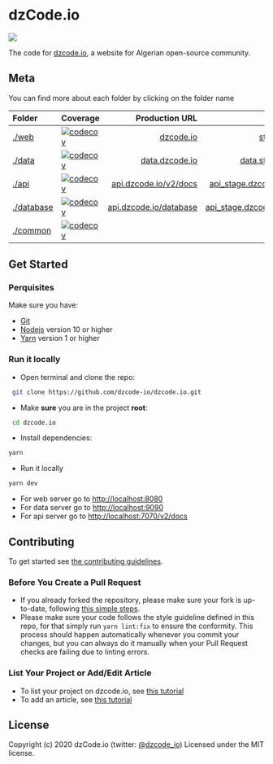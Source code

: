 # dzCode.io

[<img src="http://img.shields.io/badge/Join%20us%20on%20Slack-@dzCode.io-yellow.svg?logo=slack">](https://join.slack.com/t/dzcode/shared_invite/zt-ek9kscb7-m8z_~cBjX79l~uchuABPFQ)

The code for [dzcode.io](https://dzcode.io), a website for Algerian open-source community.

## Meta

You can find more about each folder by clicking on the folder name

| Folder                   | Coverage                                                                                                                         |                                           Production URL |                                                          Staging URL |                                               Local URL |
| :----------------------- | :------------------------------------------------------------------------------------------------------------------------------- | -------------------------------------------------------: | -------------------------------------------------------------------: | ------------------------------------------------------: |
| [./web](./web)           | [![codecov](https://codecov.io/gh/dzcode-io/dzcode.io/graph/badge.svg?flag=web)](https://codecov.io/gh/dzcode-io/dzcode.io)      |                           [dzcode.io](https://dzcode.io) |                           [stage.dzcode.io](https://stage.dzcode.io) |                 [localhost:8080](http://localhost:8080) |
| [./data](./data)         | [![codecov](https://codecov.io/gh/dzcode-io/dzcode.io/graph/badge.svg?flag=data)](https://codecov.io/gh/dzcode-io/dzcode.io)     |                 [data.dzcode.io](https://data.dzcode.io) |                 [data.stage.dzcode.io](https://data.stage.dzcode.io) |                 [localhost:9090](http://localhost:9090) |
| [./api](./api)           | [![codecov](https://codecov.io/gh/dzcode-io/dzcode.io/graph/badge.svg?flag=api)](https://codecov.io/gh/dzcode-io/dzcode.io)      |   [api.dzcode.io/v2/docs](https://api.dzcode.io/v2/docs) |   [api_stage.dzcode.io/v2/docs](https://api_stage.dzcode.io/v2/docs) | [localhost:7070/v2/docs](http://localhost:7070/v2/docs) |
| [./database](./database) | [![codecov](https://codecov.io/gh/dzcode-io/dzcode.io/graph/badge.svg?flag=database)](https://codecov.io/gh/dzcode-io/dzcode.io) | [api.dzcode.io/database](https://api.dzcode.io/database) | [api_stage.dzcode.io/database](https://api_stage.dzcode.io/database) |                                                         |
| [./common](./common)     | [![codecov](https://codecov.io/gh/dzcode-io/dzcode.io/graph/badge.svg?flag=common)](https://codecov.io/gh/dzcode-io/dzcode.io)   |                                                          |                                                                      |                                                         |

## Get Started

### Perquisites

Make sure you have:

- [Git](https://git-scm.com/)
- [Nodejs](https://nodejs.org/) version 10 or higher
- [Yarn](https://yarnpkg.com/) version 1 or higher

### Run it locally

- Open terminal and clone the repo:

```sh
 git clone https://github.com/dzcode-io/dzcode.io.git
```

- Make **sure** you are in the project **root**:

```sh
 cd dzcode.io
```

- Install dependencies:

```sh
yarn
```

- Run it locally

```sh
yarn dev
```

- For web server go to <http://localhost:8080>
- For data server go to <http://localhost:9090>
- For api server go to <http://localhost:7070/v2/docs>

## Contributing

To get started see [the contributing guidelines](https://github.com/dzcode-io/dzcode.io/blob/master/.github/CONTRIBUTING.md).

### Before You Create a Pull Request

- If you already forked the repository, please make sure your fork is up-to-date, following [this simple steps](https://www.dzcode.io/Learn/Git_Basics/Syncing_An_Old_Forked_Repository_With_Upstream).
- Please make sure your code follows the style guideline defined in this repo, for that simply run `yarn lint:fix` to ensure the conformity. This process should happen automatically whenever you commit your changes, but you can always do it manually when your Pull Request checks are failing due to linting errors.

### List Your Project or Add/Edit Article

- To list your project on dzcode.io, see [this tutorial](https://dzcode.io/Learn/About_dzcode_io/Add_Your_Project_To_dzcode_io)
- To add an article, see [this tutorial](https://dzcode.io/Learn/About_dzcode_io/Add_Your_Article_To_dzcode_io)

## License

Copyright (c) 2020 dzCode.io (twitter: [@dzcode_io](https://twitter.com/dzcode_io)) Licensed under the MIT license.
